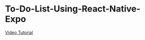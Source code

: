# To-Do-List-Using-React-Native-Expo

[Video Tutorial](https://www.youtube.com/watch?v=Y1AjzNeDG5k)
